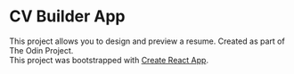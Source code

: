 # CV Builder App

This project allows you to design and preview a resume. Created as part of The Odin Project. <br />
This project was bootstrapped with [Create React App](https://github.com/facebook/create-react-app).

